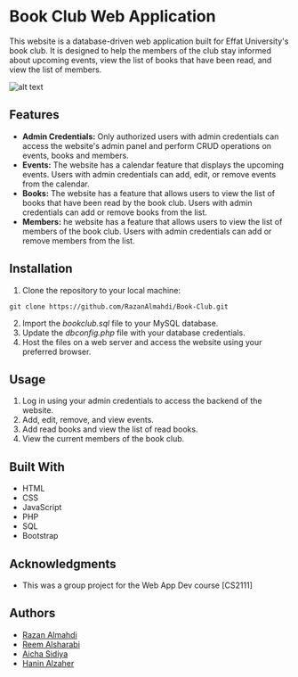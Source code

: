 # Book Club Web Application
This website is a database-driven web application built for Effat University's book club. It is designed to help the members of the club stay informed about upcoming events, view the list of books that have been read, and view the list of members.

![alt text](https://github.com/ReemAlsharabi/book-club/blob/main/BC.gif)


## Features
* **Admin Credentials:** Only authorized users with admin credentials can access the website's admin panel and perform CRUD operations on events, books and members.
* **Events:** The website has a calendar feature that displays the upcoming events. Users with admin credentials can add, edit, or remove events from the calendar.
* **Books:** The website has a feature that allows users to view the list of books that have been read by the book club. Users with admin credentials can add or remove books from the list.
* **Members:** he website has a feature that allows users to view the list of members of the book club. Users with admin credentials can add or remove members from the list.

## Installation
1. Clone the repository to your local machine:

```git clone https://github.com/RazanAlmahdi/Book-Club.git```

2. Import the _bookclub.sql_ file to your MySQL database.
3. Update the _dbconfig.php_ file with your database credentials.
4. Host the files on a web server and access the website using your preferred browser.

## Usage
1. Log in using your admin credentials to access the backend of the website.
2. Add, edit, remove, and view events.
3. Add read books and view the list of read books.
4. View the current members of the book club.

## Built With
* HTML
* CSS
* JavaScript
* PHP
* SQL
* Bootstrap

## Acknowledgments
* This was a group project for the Web App Dev course [CS2111]

## Authors
- [Razan Almahdi](https://github.com/RazanAlmahdi)
- [Reem Alsharabi](https://github.com/ReemAlsharabi)
- [Aicha Sidiya](https://github.com/AichaSidiya)
- [Hanin Alzaher](https://github.com/hanin-az)

